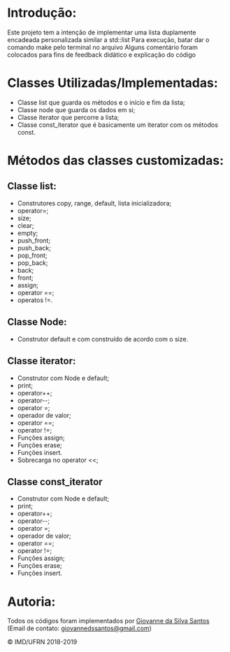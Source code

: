 # Introdução: #

Este projeto tem a intenção de implementar uma lista duplamente encadeada personalizada similar a std::list
Para execução, batar dar o comando make pelo terminal no arquivo
Alguns comentário foram colocados para fins de feedback didático e explicação do código

# Classes Utilizadas/Implementadas: #

- Classe list que guarda os métodos e o início e fim da lista;
- Classe node que guarda os dados em si;
- Classe iterator que percorre a lista;
- Classe const_iterator que é basicamente um iterator com os métodos const.

# Métodos das classes customizadas: #

## Classe list: ##

- Construtores copy, range, default, lista inicializadora;
- operator=;
- size;
- clear;
- empty;
- push_front;
- push_back;
- pop_front;
- pop_back;
- back;
- front;
- assign;
- operator ==;
- operatos !=.

## Classe Node: ##

- Construtor default e com construído de acordo com o size.

## Classe iterator: ##

- Construtor com Node e default;
- print;
- operator++;
- operator--;
- operator =;
- operador de valor;
- operator ==;
- operator !=;
- Funções assign;
- Funções erase;
- Funções insert.
- Sobrecarga no operator <<;

## Classe const_iterator ##

- Construtor com Node e default;
- print;
- operator++;
- operator--;
- operator =;
- operador de valor;
- operator ==;
- operator !=;
- Funções assign;
- Funções erase;
- Funções insert.
 
# Autoria: #

Todos os códigos foram implementados por  [Giovanne da Silva Santos](https://github.com/GSDante) (Email de contato: <giovannedssantos@gmail.com>)

&copy; IMD/UFRN 2018-2019
